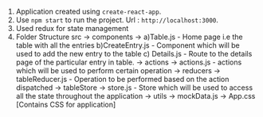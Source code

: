 1) Application created using `create-react-app`.
2) Use `npm start` to run the project. Url : `http://localhost:3000`.
3) Used redux for state management
4) Folder Structure
    src -> components -> 
                        a)Table.js
                            - Home page i.e the table with all the entries
                        b)CreateEntry.js
                            - Component which will be used to add the new entry to the table
                        c) Details.js
                            - Route to the details page of the particular entry in table.
        -> actions -> actions.js 
                        - actions which will be used to perform certain operation 
        -> reducers -> tableReducer.js
                        - Operation to be performed based on the action dispatched
        -> tableStore -> store.js
                        - Store which will be used to access all the state throughout the application
        -> utils -> mockData.js
        -> App.css [Contains CSS for application]
        